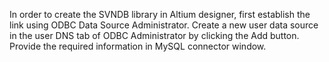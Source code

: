 In order to create the SVNDB library in Altium designer, first establish the link using ODBC Data Source Administrator.
Create a new user data source in the user DNS tab of ODBC Administrator by clicking the Add button.
Provide the required information in MySQL connector window.
